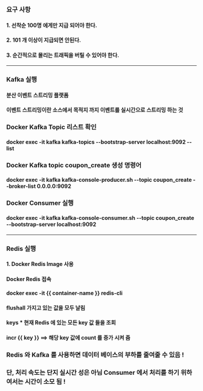 ### 요구 사항
#### 1. 선착순 100명 에게만 지급 되어야 한다.
#### 2. 101 개 이상이 지급되면 안된다.
#### 3. 순간적으로 몰리는 트래픽을 버틸 수 있어야 한다.

***
### Kafka 실행
#### 분산 이벤트 스트리밍 플랫폼
#### 이벤트 스트리밍이란 소스에서 목적지 까지 이벤트를 실시간으로 스트리밍 하는 것

### Docker Kafka Topic 리스트 확인
#### docker exec -it kafka kafka-topics --bootstrap-server localhost:9092 --list

### Docker Kafka topic coupon_create 생성 명령어
#### docker exec -it kafka kafka-console-producer.sh --topic coupon_create --broker-list 0.0.0.0:9092

### Docker Consumer 실행
#### docker exec -it kafka kafka-console-consumer.sh --topic coupon_create --bootstrap-server localhost:9092
***
### Redis 실행
#### 1. Docker Redis Image 사용
#### Docker Redis 접속
#### docker exec -it {{ container-name }} redis-cli
#### flushall 가지고 있는 값을 모두 날림
#### keys * 현재 Redis 에 있는 모든 key 값 들을 조회
#### incr {{ key }} ==> 해당 key 값에 count 를 증가 시켜 줌

### Redis 와 Kafka 를 사용하면 데이터 베이스의 부하를 줄여줄 수 있음 !
### 단, 처리 속도는 단지 실시간 성은 아님 Consumer 에서 처리를 하기 위하여서는 시간이 소모 됨 !